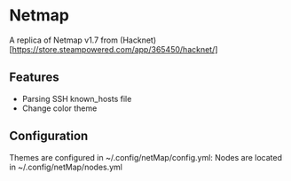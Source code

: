 # Netmap
A replica of Netmap v1.7 from (Hacknet)[https://store.steampowered.com/app/365450/hacknet/]

## Features
* Parsing SSH known_hosts file
* Change color theme

## Configuration
Themes are configured in ~/.config/netMap/config.yml:
Nodes are located in ~/.config/netMap/nodes.yml
